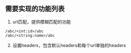 ## 需要实现的功能列表

1. url匹配，提供模糊匹配的功能

```
/abc/<int:id>/abc
/abc/<string:name>/abc
```

2. 设置headers，包含默认headers和每个url单独的headers
